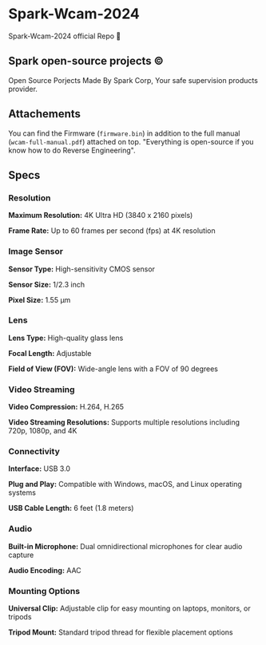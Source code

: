 # Spark-Wcam-2024
Spark-Wcam-2024 official Repo 🎦
## Spark open-source projects © 
Open Source Porjects Made By Spark Corp, Your safe supervision products provider.
## Attachements
You can find the Firmware (`firmware.bin`) in addition to the full manual (`wcam-full-manual.pdf`) attached on top. 
"Everything is open-source if you know how to do Reverse Engineering". 
## Specs
### Resolution

**Maximum Resolution:** 4K Ultra HD (3840 x 2160 pixels)

**Frame Rate:** Up to 60 frames per second (fps) at 4K resolution

### Image Sensor

**Sensor Type:** High-sensitivity CMOS sensor

**Sensor Size:** 1/2.3 inch

**Pixel Size:** 1.55 µm

### Lens

**Lens Type:** High-quality glass lens

**Focal Length:** Adjustable

**Field of View (FOV):** Wide-angle lens with a FOV of 90 degrees

### Video Streaming

**Video Compression:** H.264, H.265

**Video Streaming Resolutions:** Supports multiple resolutions including 720p, 1080p, and 4K

### Connectivity

**Interface:** USB 3.0

**Plug and Play:** Compatible with Windows, macOS, and Linux operating systems

**USB Cable Length:** 6 feet (1.8 meters)

### Audio

**Built-in Microphone:** Dual omnidirectional microphones for clear audio capture

**Audio Encoding:** AAC

### Mounting Options

**Universal Clip:** Adjustable clip for easy mounting on laptops, monitors, or tripods

**Tripod Mount:** Standard tripod thread for flexible placement options


